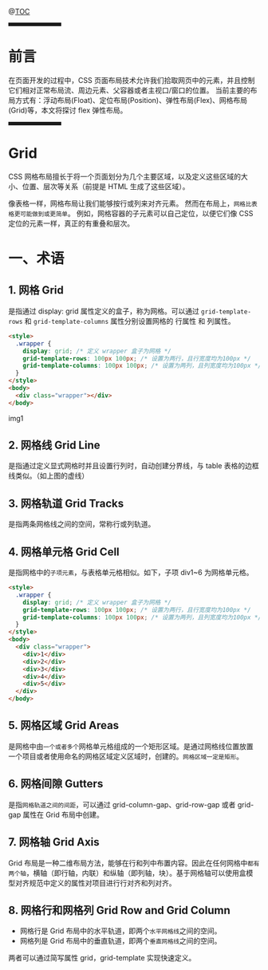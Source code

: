@[TOC](文章目录)

<hr style=" border:solid; width:100px; height:1px;" color=#000000 size=1">

# 前言

在页面开发的过程中，CSS 页面布局技术允许我们拾取网页中的元素，并且控制它们相对正常布局流、周边元素、父容器或者主视口/窗口的位置。
当前主要的布局方式有：浮动布局(Float)、定位布局(Position)、弹性布局(Flex)、网格布局(Grid)等，本文将探讨 flex 弹性布局。

<hr style=" border:solid; width:100px; height:1px;" color=#000000 size=1">

# Grid

CSS 网格布局擅长于将一个页面划分为几个主要区域，以及定义这些区域的大小、位置、层次等关系（前提是 HTML 生成了这些区域）。

像表格一样，网格布局让我们能够按行或列来对齐元素。 然而在布局上，`网格比表格更可能做到或更简单`。 例如，网格容器的子元素可以自己定位，以便它们像 CSS 定位的元素一样，真正的有重叠和层次。

# 一、术语

## 1. 网格 Grid

是指通过 display: grid 属性定义的盒子，称为网格。可以通过 `grid-template-rows` 和 `grid-template-columns` 属性分别设置网格的 行属性 和 列属性。

```html
<style>
  .wrapper {
    display: grid; /* 定义 wrapper 盒子为网格 */
    grid-template-rows: 100px 100px; /* 设置为两行，且行宽度均为100px */
    grid-template-columns: 100px 100px; /* 设置为两列，且列宽度均为100px */
  }
</style>
<body>
  <div class="wrapper"></div>
</body>
```

img1

## 2. 网格线 Grid Line

是指通过定义显式网格时并且设置行列时，自动创建分界线，与 table 表格的边框线类似。（如上图的虚线）

## 3. 网格轨道 Grid Tracks

是指两条网格线之间的空间，常称行或列轨道。

## 4. 网格单元格 Grid Cell

是指网格中的`子项元素`，与表格单元格相似。如下，子项 div1~6 为网格单元格。

```html
<style>
  .wrapper {
    display: grid; /* 定义 wrapper 盒子为网格 */
    grid-template-rows: 100px 100px; /* 设置为两行，且行宽度均为100px */
    grid-template-columns: 100px 100px; /* 设置为两列，且列宽度均为100px */
  }
</style>
<body>
  <div class="wrapper">
    <div>1</div>
    <div>2</div>
    <div>3</div>
    <div>4</div>
    <div>5</div>
  </div>
</body>
```

## 5. 网格区域 Grid Areas

是网格中由`一个或者多个`网格单元格组成的一个矩形区域。是通过网格线位置放置一个项目或者使用命名的网格区域定义区域时，创建的。`网格区域一定是矩形`。

## 6. 网格间隙 Gutters

是指`网格轨道之间的间距`，可以通过 grid-column-gap、grid-row-gap 或者 grid-gap 属性在 Grid 布局中创建。

## 7. 网格轴 Grid Axis

Grid 布局是一种二维布局方法，能够在行和列中布置内容。因此在任何网格中`都有两个轴`，横轴（即行轴，内联）和纵轴（即列轴，块）。基于网格轴可以使用盒模型对齐规范中定义的属性对项目进行行对齐和列对齐。

## 8. 网格行和网格列 Grid Row and Grid Column

- 网格行是 Grid 布局中的水平轨道，即两个`水平网格线`之间的空间。
- 网格列是 Grid 布局中的垂直轨道，即两个`垂直网格线`之间的空间。

两者可以通过简写属性 grid，grid-template 实现快速定义。
